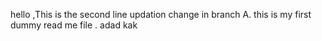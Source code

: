 hello ,This is the second line updation change in branch A. this is my first dummy read me file .
adad kak
